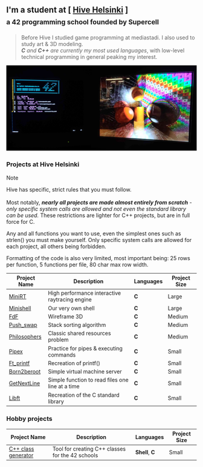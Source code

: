 ## I'm a student at [ [Hive Helsinki](https://www.hive.fi/) ] <br/> <sub> a 42 programming school founded by Supercell <sub/>

>Before Hive I studied game programming at mediastadi. I also used to study art & 3D modeling.<br/>
>***C*** *and* ***C++*** *are currently my most used languages*, with low-level technical programming in general peaking my interest.<br/>
<img src="https://github.com/susikohmelo/susikohmelo/blob/main/crt_minirt.jpg"/>

### Projects at Hive Helsinki
>[!NOTE]
>Hive has specific, strict rules that you must follow.<br/><br/>
Most notably, ***nearly all projects are made almost entirely from scratch*** - *only specific system calls are allowed and not even the standard library can be used.* These restrictions are lighter for C++ projects, but are in full force for C.

Any and all functions you want to use, even the simplest ones such as strlen() you must make yourself. Only specific system calls are allowed for each project, all others being forbidden.

Formatting of the code is also very limited, most important being: 25 rows per function, 5 functions per file, 80 char max row width.

| Project Name  | Description | Languages | Project Size |
| ---------- | ------------- |-------------| --------- |
| [MiniRT](https://github.com/susikohmelo/minirt)            | High performance interactive raytracing engine                            | **C** | Large  |
| [Minishell](https://github.com/susikohmelo/minishell)      | Our very own shell                                                        | **C** | Large  |
| [FdF](https://github.com/susikohmelo/FdF)                  | Wireframe 3D                                                              | **C** | Medium |
| [Push_swap](https://github.com/susikohmelo/push_swap)      | Stack sorting algorithm                                                   | **C** | Medium |
| [Philosophers](https://github.com/susikohmelo/philosophers)| Classic shared resources problem                                          | **C** | Medium |
| [Pipex](https://github.com/susikohmelo/pipex)              | Practice for pipes & executing commands                                   | **C** | Small |
| [Ft_printf](https://github.com/susikohmelo/ft_printf)      | Recreation of printf()                                                    | **C** | Small |
| [Born2beroot](https://github.com/susikohmelo/born2beroot)  | Simple virtual machine server                                             | **C** | Small |
| [GetNextLine](https://github.com/susikohmelo/getnextline)  | Simple function to read files one line at a time                          | **C** | Small |
| [Libft](https://github.com/susikohmelo/libft)              | Recreation of the C standard library                                      | **C** | Small |

### Hobby projects
| Project Name  | Description | Languages | Project Size |
| ---------- | ------------- |-------------| --------- |
| [C++ class generator](https://github.com/susikohmelo/42_cpp_class_generator) | Tool for creating C++ classes for the 42 schools | **Shell**, **C** | Small  |
